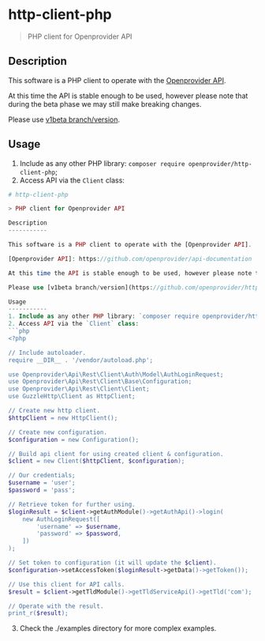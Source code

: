 # http-client-php

> PHP client for Openprovider API

Description
-----------

This software is a PHP client to operate with the [Openprovider API](https://github.com/openprovider/api-documentation).

At this time the API is stable enough to be used, however please note that during the beta phase we may still make breaking changes.

Please use [v1beta branch/version](https://github.com/openprovider/http-client-php/tree/v1beta).

Usage
-----------
1. Include as any other PHP library: `composer require openprovider/http-client-php`;
2. Access API via the `Client` class:
```php
# http-client-php

> PHP client for Openprovider API

Description
-----------

This software is a PHP client to operate with the [Openprovider API].

[Openprovider API]: https://github.com/openprovider/api-documentation

At this time the API is stable enough to be used, however please note that during the beta phase we may still make breaking changes.

Please use [v1beta branch/version](https://github.com/openprovider/http-client-php/tree/v1beta).

Usage
-----------
1. Include as any other PHP library: `composer require openprovider/http-client-php`;
2. Access API via the `Client` class:
```php
<?php

// Include autoloader.
require __DIR__ . '/vendor/autoload.php';

use Openprovider\Api\Rest\Client\Auth\Model\AuthLoginRequest;
use Openprovider\Api\Rest\Client\Base\Configuration;
use Openprovider\Api\Rest\Client\Client;
use GuzzleHttp\Client as HttpClient;

// Create new http client.
$httpClient = new HttpClient();

// Create new configuration.
$configuration = new Configuration();

// Build api client for using created client & configuration.
$client = new Client($httpClient, $configuration);

// Our credentials;
$username = 'user';
$password = 'pass';

// Retrieve token for further using.
$loginResult = $client->getAuthModule()->getAuthApi()->login(
    new AuthLoginRequest([
        'username' => $username,
        'password' => $password,
    ])
);

// Set token to configuration (it will update the $client).
$configuration->setAccessToken($loginResult->getData()->getToken());

// Use this client for API calls.
$result = $client->getTldModule()->getTldServiceApi()->getTld('com');

// Operate with the result.
print_r($result);
```
3. Check the ./examples directory for more complex examples.
